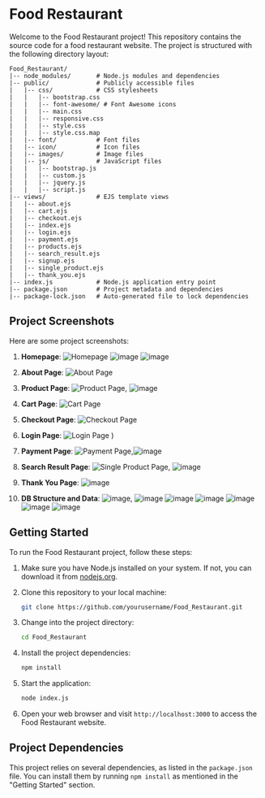 # Food Restaurant

Welcome to the Food Restaurant project! This repository contains the source code for a food restaurant website. The project is structured with the following directory layout:

```
Food_Restaurant/
|-- node_modules/       # Node.js modules and dependencies
|-- public/             # Publicly accessible files
|   |-- css/            # CSS stylesheets
|   |   |-- bootstrap.css
|   |   |-- font-awesome/ # Font Awesome icons
|   |   |-- main.css
|   |   |-- responsive.css
|   |   |-- style.css
|   |   |-- style.css.map
|   |-- font/           # Font files
|   |-- icon/           # Icon files
|   |-- images/         # Image files
|   |-- js/             # JavaScript files
|   |   |-- bootstrap.js
|   |   |-- custom.js
|   |   |-- jquery.js
|   |   |-- script.js
|-- views/              # EJS template views
|   |-- about.ejs
|   |-- cart.ejs
|   |-- checkout.ejs
|   |-- index.ejs
|   |-- login.ejs
|   |-- payment.ejs
|   |-- products.ejs
|   |-- search_result.ejs
|   |-- signup.ejs
|   |-- single_product.ejs
|   |-- thank_you.ejs
|-- index.js            # Node.js application entry point
|-- package.json        # Project metadata and dependencies
|-- package-lock.json   # Auto-generated file to lock dependencies
```

## Project Screenshots

Here are some project screenshots:

1. **Homepage**:
   ![Homepage](https://github.com/Rohit9113/Food-Restaurant/assets/78945252/16b21794-6406-443f-8150-49e437cd6f74)
   ![image](https://github.com/Rohit9113/Food-Restaurant/assets/78945252/c934187f-d77e-4ed8-9d23-3f1b2ba2fb45)
   ![image](https://github.com/Rohit9113/Food-Restaurant/assets/78945252/774ed414-6b05-4758-96f6-a68c24fb8693)

3. **About Page**:
   ![About Page](https://github.com/Rohit9113/Food-Restaurant/assets/78945252/455f5607-6bdc-4f6f-aae1-e351f9a93c3c)

4. **Product Page**:
   ![Product Page](https://github.com/Rohit9113/Food-Restaurant/assets/78945252/a466bced-4b92-4a1d-9f2a-7886675f7f07), ![image](https://github.com/Rohit9113/Food-Restaurant/assets/78945252/5a593891-bc44-4e14-82ce-d87321a0a8c3)



5. **Cart Page**:
   ![Cart Page](https://github.com/Rohit9113/Food-Restaurant/assets/78945252/0ca42436-d3ba-4b9f-b809-252ee582feba)


6. **Checkout Page**:
   ![Checkout Page](https://github.com/Rohit9113/Food-Restaurant/assets/78945252/02ed7311-030a-4339-9a7a-aa8d8340c327)

7. **Login Page**:
   ![Login Page](https://github.com/Rohit9113/Food-Restaurant/assets/78945252/ee13a77e-8542-4110-97cd-1516471d1027)
)

8. **Payment Page**:
   ![Payment Page](https://github.com/Rohit9113/Food-Restaurant/assets/78945252/f21db66f-4b41-464c-ade8-52e0656e4877),![image](https://github.com/Rohit9113/Food-Restaurant/assets/78945252/f6d02479-b55c-470f-9adc-284ee742c2e7)




9. **Search Result Page**:
   ![Single Product Page](https://github.com/Rohit9113/Food-Restaurant/assets/78945252/cb7f5546-e6b3-41e9-a7b0-752b36a611d5), ![image](https://github.com/Rohit9113/Food-Restaurant/assets/78945252/2009a315-e183-4df8-8592-a02cc018392b)



10. **Thank You Page**:
   ![image](https://github.com/Rohit9113/Food-Restaurant/assets/78945252/23d14aea-1bd1-4b7f-bf10-cec97e541dab)

11. **DB Structure and Data**:
![image](https://github.com/Rohit9113/Food-Restaurant/assets/78945252/8515f802-622b-469b-911a-e4d4d348ec9b),
![image](https://github.com/Rohit9113/Food-Restaurant/assets/78945252/573dadf1-be86-4861-8878-37588ca2ddb5)
![image](https://github.com/Rohit9113/Food-Restaurant/assets/78945252/7e5394f7-ca5f-4ed7-be87-bf9a2251b29f)
![image](https://github.com/Rohit9113/Food-Restaurant/assets/78945252/f15498fd-07c3-4ddf-be67-0fdbf07f6c2b)
![image](https://github.com/Rohit9113/Food-Restaurant/assets/78945252/182807e8-9719-4d51-937f-307bba5f042d)
![image](https://github.com/Rohit9113/Food-Restaurant/assets/78945252/805092af-926c-4f63-89ce-fb7ddad59786)
![image](https://github.com/Rohit9113/Food-Restaurant/assets/78945252/762954e3-c36c-4eea-a0f3-87a43de137ea)







## Getting Started

To run the Food Restaurant project, follow these steps:

1. Make sure you have Node.js installed on your system. If not, you can download it from [nodejs.org](https://nodejs.org/).

2. Clone this repository to your local machine:

   ```bash
   git clone https://github.com/yourusername/Food_Restaurant.git
   ```

3. Change into the project directory:

   ```bash
   cd Food_Restaurant
   ```

4. Install the project dependencies:

   ```bash
   npm install
   ```

5. Start the application:

   ```bash
   node index.js
   ```

6. Open your web browser and visit `http://localhost:3000` to access the Food Restaurant website.

## Project Dependencies

This project relies on several dependencies, as listed in the `package.json` file. You can install them by running `npm install` as mentioned in the "Getting Started" section.
